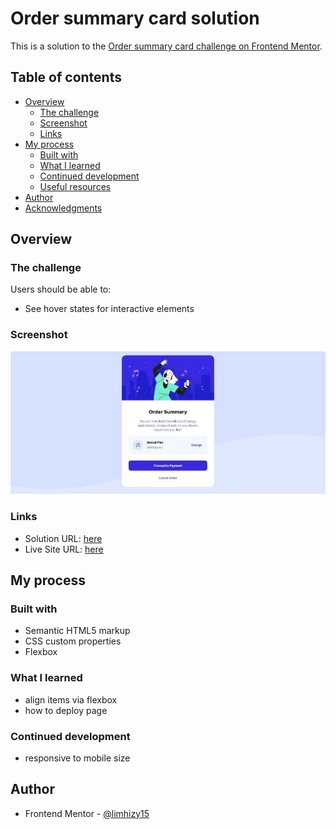 # Order summary card solution

This is a solution to the [Order summary card challenge on Frontend Mentor](https://www.frontendmentor.io/challenges/order-summary-component-QlPmajDUj).

## Table of contents

- [Overview](#overview)
  - [The challenge](#the-challenge)
  - [Screenshot](#screenshot)
  - [Links](#links)
- [My process](#my-process)
  - [Built with](#built-with)
  - [What I learned](#what-i-learned)
  - [Continued development](#continued-development)
  - [Useful resources](#useful-resources)
- [Author](#author)
- [Acknowledgments](#acknowledgments)

## Overview

### The challenge

Users should be able to:

- See hover states for interactive elements

### Screenshot

![](./screenshot.JPG)

### Links

- Solution URL: [here](https://github.com/limhizy15/order-summary-component)
- Live Site URL: [here](https://limhizy15.github.io/order-summary-component/)

## My process

### Built with

- Semantic HTML5 markup
- CSS custom properties
- Flexbox

### What I learned

- align items via flexbox
- how to deploy page

### Continued development

- responsive to mobile size

## Author

- Frontend Mentor - [@limhizy15](https://www.frontendmentor.io/profile/limhizy15)

